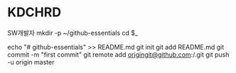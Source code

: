 # KDCHRD
SW개발자
mkdir -p ~/github-essentials
cd $_

echo "# github-essentials" >> README.md
git init
git add README.md
git commit -m "first commit"
git remote add origingit@github.com:<username>/<repository>.git
git push -u origin master

